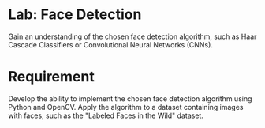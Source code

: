 # Lab: Face Detection

Gain an understanding of the chosen face detection algorithm, such as Haar Cascade Classifiers or Convolutional Neural Networks (CNNs).

# Requirement
Develop the ability to implement the chosen face detection algorithm using Python and OpenCV. Apply the algorithm to a dataset containing images with faces, such as the "Labeled Faces in the Wild" dataset.
